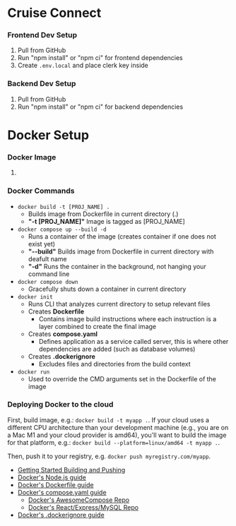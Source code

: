 # Cruise Connect
### Frontend Dev Setup
1. Pull from GitHub
2. Run "npm install" or "npm ci" for frontend dependencies
3. Create `.env.local` and place clerk key inside

### Backend Dev Setup
1. Pull from GitHub
2. Run "npm install" or "npm ci" for backend dependencies

# Docker Setup
### Docker Image
1.
### Docker Commands
- `docker build -t [PROJ_NAME] .`
  - Builds image from Dockerfile in current directory (.)
  - **"-t [PROJ_NAME]"** Image is tagged as [PROJ_NAME]
- `docker compose up --build -d`
  - Runs a container of the image (creates container if one does not exist yet)
  - **"--build"** Builds image from Dockerfile in current directory with deafult name 
  - **"-d"** Runs the container in the background, not hanging your command line
- `docker compose down`
  - Gracefully shuts down a container in current directory
- `docker init`
  - Runs CLI that analyzes current directory to setup relevant files
  - Creates **Dockerfile**
    - Contains image build instructions where each instruction is a layer combined to create the final image
  - Creates **compose.yaml**
    - Defines application as a service called server, this is where other dependencies are added (such as database volumes)
  - Creates **.dockerignore**
    - Excludes files and directories from the build context
- `docker run`
  - Used to override the CMD arguments set in the Dockerfile of the image

### Deploying Docker to the cloud

First, build image, e.g.: `docker build -t myapp .`.
If your cloud uses a different CPU architecture than your development
machine (e.g., you are on a Mac M1 and your cloud provider is amd64),
you'll want to build the image for that platform, e.g.:
`docker build --platform=linux/amd64 -t myapp .`.

Then, push it to your registry, e.g. `docker push myregistry.com/myapp`.

- [Getting Started Building and Pushing](https://docs.docker.com/go/get-started-sharing/)
- [Docker's Node.js guide](https://docs.docker.com/language/nodejs/)
- [Docker's Dockerfile guide](https://docs.docker.com/go/dockerfile-reference/)
- [Docker's compose.yaml guide](https://docs.docker.com/go/compose-spec-reference/)
  - [Docker's AwesomeCompose Repo](https://github.com/docker/awesome-compose)
  - [Docker's React/Express/MySQL Repo](https://github.com/docker/awesome-compose/tree/master/react-express-mysql)
- [Docker's .dockerignore guide](https://docs.docker.com/go/build-context-dockerignore/)
